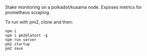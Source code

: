 Stake monitoring on a polkadot/kusama node. Exposes metrics for prometheus scraping.

To run with pm2, clone and then:

```
npm i
npm i pm2@latest -g
npm run server
pm2 startup
pm2 save
```
